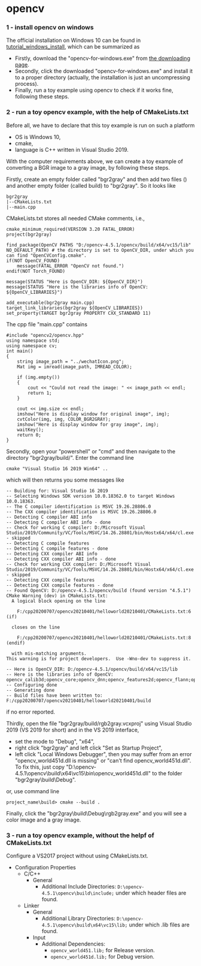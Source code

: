 # opencv
### 1 - install opencv on windows
The official installation on Windows 10 can be found in [tutorial_windows_install](https://docs.opencv.org/master/d3/d52/tutorial_windows_install.html#tutorial_windows_install_prebuilt), which can be summarized as
+ Firstly, download the "opencv-for-windows.exe" from [the downloading page](https://sourceforge.net/projects/opencvlibrary/files/opencv-win/).
+ Secondly, click the downloaded "opencv-for-windows.exe" and install it to a proper directory (actually, the installation is just an uncompressing process).
+ Finally, run a toy example using opencv to check if it works fine, following these steps.
### 2 - run a toy opencv example, with the help of CMakeLists.txt
Before all, we have to declare that this toy example is run on such a platform
+ OS is Windows 10,
+ cmake,
+ language is C++ written in Visual Studio 2019.

With the computer requirements above, we can create a toy example of converting a BGR image to a gray image, by following these steps.

Firstly, create an empty folder called "bgr2gray" and then add two files () and another empty folder (called build) to "bgr2gray". So it looks like
```
bgr2gray
|--CMakeLists.txt
|--main.cpp
```
CMakeLists.txt stores all needed CMake comments, i.e.,
```
cmake_minimum_required(VERSION 3.20 FATAL_ERROR)
project(bgr2gray)

find_package(OpenCV PATHS "D:/opencv-4.5.1/opencv/build/x64/vc15/lib" NO_DEFAULT_PATH) # the directory is set to OpenCV_DIR, under which you can find "OpenCVConfig.cmake".
if(NOT OpenCV_FOUND)
	message(FATAL_ERROR "OpenCV not found.")
endif(NOT Torch_FOUND)

message(STATUS "Here is OpenCV_DIR: ${OpenCV_DIR}")
message(STATUS "Here is the libraries info of OpenCV: ${OpenCV_LIBRARIES}")

add_executable(bgr2gray main.cpp)
target_link_libraries(bgr2gray ${OpenCV_LIBRARIES})
set_property(TARGET bgr2gray PROPERTY CXX_STANDARD 11)
```
The cpp file "main.cpp" contains
```
#include "opencv2/opencv.hpp"
using namespace std;
using namespace cv;
int main()
{
	string image_path = "../wechatIcon.png";
	Mat img = imread(image_path, IMREAD_COLOR);

	if (img.empty())
	{
		cout << "Could not read the image: " << image_path << endl;
		return 1;
	}

	cout << img.size << endl;
	imshow("Here is display window for original image", img);
	cvtColor(img, img, COLOR_BGR2GRAY);
	imshow("Here is display window for gray image", img);
	waitKey();
	return 0;
}
```

Secondly, open your "powershell" or "cmd" and then navigate to the directory "bgr2gray/build/". Enter the command line 
```
cmake "Visual Studio 16 2019 Win64" ..
```
which will then returns you some messages like
```
-- Building for: Visual Studio 16 2019
-- Selecting Windows SDK version 10.0.18362.0 to target Windows 10.0.18363.
-- The C compiler identification is MSVC 19.26.28806.0
-- The CXX compiler identification is MSVC 19.26.28806.0
-- Detecting C compiler ABI info
-- Detecting C compiler ABI info - done
-- Check for working C compiler: D:/Microsoft Visual Studio/2019/Community/VC/Tools/MSVC/14.26.28801/bin/Hostx64/x64/cl.exe - skipped
-- Detecting C compile features
-- Detecting C compile features - done
-- Detecting CXX compiler ABI info
-- Detecting CXX compiler ABI info - done
-- Check for working CXX compiler: D:/Microsoft Visual Studio/2019/Community/VC/Tools/MSVC/14.26.28801/bin/Hostx64/x64/cl.exe - skipped
-- Detecting CXX compile features
-- Detecting CXX compile features - done
-- Found OpenCV: D:/opencv-4.5.1/opencv/build (found version "4.5.1")
CMake Warning (dev) in CMakeLists.txt:
  A logical block opening on the line

    F:/cpp20200707/opencv20210401/helloworld20210401/CMakeLists.txt:6 (if)

  closes on the line

    F:/cpp20200707/opencv20210401/helloworld20210401/CMakeLists.txt:8 (endif)

  with mis-matching arguments.
This warning is for project developers.  Use -Wno-dev to suppress it.

-- Here is OpenCV_DIR: D:/opencv-4.5.1/opencv/build/x64/vc15/lib
-- Here is the libraries info of OpenCV: opencv_calib3d;opencv_core;opencv_dnn;opencv_features2d;opencv_flann;opencv_gapi;opencv_highgui;opencv_imgcodecs;opencv_imgproc;opencv_ml;opencv_objdetect;opencv_photo;opencv_stitching;opencv_video;opencv_videoio;opencv_world
-- Configuring done
-- Generating done
-- Build files have been written to: F:/cpp20200707/opencv20210401/helloworld20210401/build
```
if no error reported.

Thirdly, open the file "bgr2gray/build/rgb2gray.vcxproj" using Visual Studio 2019 (VS 2019 for short) and in the VS 2019 interface, 
+ set the mode to "Debug", "x64",
+ right click "bgr2gray" and left click "Set as Startup Project",
+ left click "Local Windows Debugger",
then you may suffer from an error "opencv_world451d.dll is missing" or "can't find opencv_world451d.dll". To fix this, just copy "D:\opencv-4.5.1\opencv\build\x64\vc15\bin\opencv_world451d.dll" to the folder "bgr2gray\build\Debug\".

or, use command line
```
project_name\build> cmake --build .
```

Finally, click the "bgr2gray\build\Debug\rgb2gray.exe" and you will see a color image and a gray image.

### 3 - run a toy opencv example, without the helpf of CMakeLists.txt
Configure a VS2017 project without using CMakeLists.txt.

+ Configuration Properties
	+ C/C++
		+ General
			+ Additional Include Directories: `D:\opencv-4.5.1\opencv\build\include;` under which header files are found.
	+ Linker
		+ General
			+ Additional Library Directories: `D:\opencv-4.5.1\opencv\build\x64\vc15\lib;` under which .lib files are found.
		+ Input
			+ Additional Dependencies:
				+ `opencv_world451.lib;` for Release version.
				+ `opencv_world451d.lib;` for Debug version.

